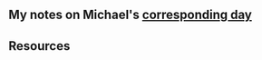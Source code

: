 ## My notes on Michael's [corresponding day](https://www.90daysofdevops.com/2022/day88/)


## Resources

